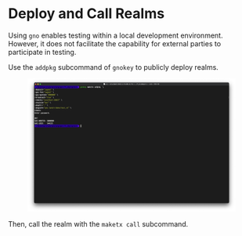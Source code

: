 # Deploy and Call Realms

Using `gno` enables testing within a local development environment. However, it does not facilitate the capability for external parties to participate in testing.

Use the `addpkg` subcommand of `gnokey` to publicly deploy realms.

<figure><img src="../../.gitbook/assets/img05.png" alt=""><figcaption></figcaption></figure>

Then, call the realm with the `maketx call` subcommand.

<figure><img src="../../.gitbook/assets/img06.png" alt=""><figcaption></figcaption></figure>
